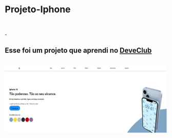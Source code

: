 <h1>Projeto-Iphone</h1> 
<br>
<br>
- <h2>Esse foi um projeto que aprendi no <a href="https://rodolfomori.com.br/devclub">DeveClub</a></h2>
<br>
<img src="https://github.com/FagnerLincoln/Projeto-Iphone/blob/main/IMG/iphone.png?raw=true"/>
